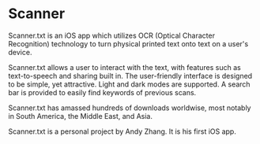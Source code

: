 # Scanner
Scanner.txt is an iOS app which utilizes OCR (Optical Character Recognition) technology to turn physical printed text onto text on a user's device.

Scanner.txt allows a user to interact with the text, with features such as text-to-speech and sharing built in. The user-friendly interface is designed to be simple, yet
attractive. Light and dark modes are supported. A search bar is provided to easily find keywords of previous scans.

Scanner.txt has amassed hundreds of downloads worldwise, most notably in South America, the Middle East, and Asia.

Scanner.txt is a personal project by Andy Zhang. It is his first iOS app.

